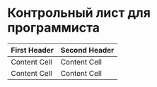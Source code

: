 # Контрольный лист для программиста

| First Header  | Second Header |
| ------------- | ------------- |
| Content Cell  | Content Cell  |
| Content Cell  | Content Cell  |